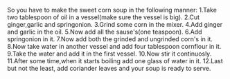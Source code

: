 So you have to make the sweet corn soup in the following manner:
1.Take two tablespoon of oil in a vessel(make sure the vessel is big).
2.Cut ginger,garlic and springonion.
3.Grind some corn in the mixer.
4.Add ginger and garlic in the oil.
5.Now add all the sause's(one teaspoon).
6.Add springonion in it.
7.Now add both the grinded and ungrinded corn's in it.
8.Now take water in another vessel and add four tablespoon cornflour in it.
9.Take the water and add it in the first vessel.
10.Now stir it continuosly.
11.After some time,when it starts boiling add one glass of water in it.
12.Last but not the least, add coriander leaves and your soup is ready to serve.